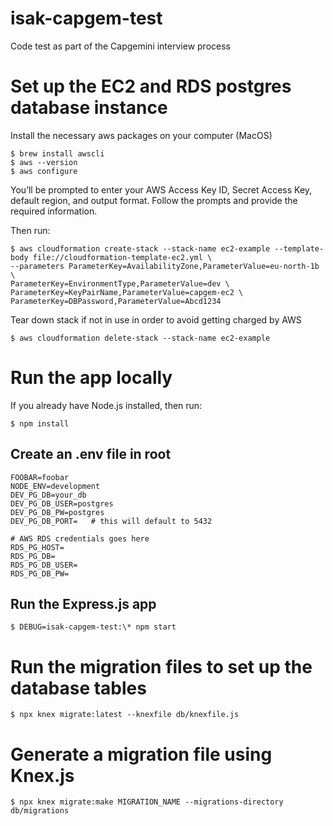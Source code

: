# isak-capgem-test

Code test as part of the Capgemini interview process

# Set up the EC2 and RDS postgres database instance

Install the necessary aws packages on your computer (MacOS)

    $ brew install awscli
    $ aws --version
    $ aws configure

You’ll be prompted to enter your AWS Access Key ID, Secret Access Key, default region, and output format. Follow the prompts and provide the required information.

Then run:

    $ aws cloudformation create-stack --stack-name ec2-example --template-body file://cloudformation-template-ec2.yml \
    --parameters ParameterKey=AvailabilityZone,ParameterValue=eu-north-1b \
    ParameterKey=EnvironmentType,ParameterValue=dev \
    ParameterKey=KeyPairName,ParameterValue=capgem-ec2 \
    ParameterKey=DBPassword,ParameterValue=Abcd1234

Tear down stack if not in use in order to avoid getting charged by AWS

    $ aws cloudformation delete-stack --stack-name ec2-example

# Run the app locally

If you already have Node.js installed, then run:

    $ npm install

## Create an .env file in root

    FOOBAR=foobar
    NODE_ENV=development
    DEV_PG_DB=your_db
    DEV_PG_DB_USER=postgres
    DEV_PG_DB_PW=postgres
    DEV_PG_DB_PORT=   # this will default to 5432

    # AWS RDS credentials goes here
    RDS_PG_HOST=
    RDS_PG_DB=
    RDS_PG_DB_USER=
    RDS_PG_DB_PW=

## Run the Express.js app

    $ DEBUG=isak-capgem-test:\* npm start

# Run the migration files to set up the database tables

    $ npx knex migrate:latest --knexfile db/knexfile.js

# Generate a migration file using Knex.js

    $ npx knex migrate:make MIGRATION_NAME --migrations-directory db/migrations
